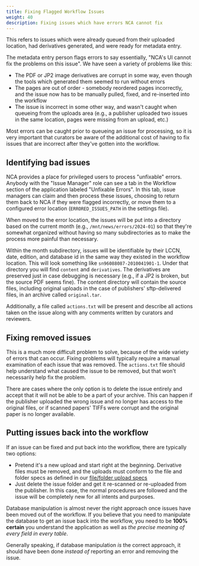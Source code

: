 ```yaml
---
title: Fixing Flagged Workflow Issues
weight: 40
description: Fixing issues which have errors NCA cannot fix
---
```


This refers to issues which were already queued from their uploaded location,
had derivatives generated, and were ready for metadata entry.

The metadata entry person flags errors to say essentially, "NCA's UI cannot fix
the problems on this issue". We have seen a variety of problems like this:

- The PDF or JP2 image derivatives are corrupt in some way, even though the
  tools which generated them seemed to run without errors
- The pages are out of order - somebody reordered pages incorrectly, and the
  issue now has to be manually pulled, fixed, and re-inserted into the workflow
- The issue is incorrect in some other way, and wasn't caught when queueing
  from the uploads area (e.g., a publisher uploaded two issues in the same
  location, pages were missing from an upload, etc.)

Most errors can be caught prior to queueing an issue for processing, so it is
very important that curators be aware of the additional cost of having to fix
issues that are incorrect after they've gotten into the workflow.

## Identifying bad issues

NCA provides a place for privileged users to process "unfixable" errors.
Anybody with the "Issue Manager" role can see a tab in the Workflow section of
the application labeled "Unfixable Errors". In this tab, issue managers can
claim and then process these issues, choosing to return them back to NCA if
they were flagged incorrectly, or move them to a configured error location
(`ERRORED_ISSUES_PATH` in the settings file).

When moved to the error location, the issues will be put into a directory based
on the current month (e.g., `/mnt/news/errors/2024-01`) so that they're
somewhat organized without having so many subdirectories as to make the process
more painful than necessary.

Within the month subdirectory, issues will be identifiable by their LCCN, date,
edition, and database id in the same way they existed in the workflow location.
This will look something like `sn96088087-2010041901-1`. Under that directory
you will find `content` and `derivatives`. The derivatives are preserved just
in case debugging is necessary (e.g., if a JP2 is broken, but the source PDF
seems fine). The content directory will contain the source files, including
original uploads in the case of publishers' sftp-delivered files, in an archive
called `original.tar`.

Additionally, a file called `actions.txt` will be present and describe all
actions taken on the issue along with any comments written by curators and
reviewers.

## Fixing removed issues

This is a much more difficult problem to solve, because of the wide variety of
errors that can occur. Fixing problems will typically require a manual
examination of each issue that was removed. The `actions.txt` file should help
understand what caused the issue to be removed, but that won't necessarily help
fix the problem.

There are cases where the only option is to delete the issue entirely and
accept that it will not be able to be a part of your archive. This can happen
if the publisher uploaded the wrong issue and no longer has access to the
original files, or if scanned papers' TIFFs were corrupt and the original paper
is no longer available.

## Putting issues back into the workflow

If an issue can be fixed and put back into the workflow, there are typically
two options:

- Pretend it's a new upload and start right at the beginning. Derivative files
  must be removed, and the uploads must conform to the file and folder specs as
  defined in our [file/folder upload specs][upload-specs]
- Just delete the issue folder and get it re-scanned or re-uploaded from the
  publisher. In this case, the normal procedures are followed and the issue
  will be completely new for all intents and purposes.

Database manipulation is almost never the right approach once issues have been
moved out of the workflow. If you believe that you need to manipulate the
database to get an issue back into the workflow, you need to be **100%
certain** you understand the application as well as *the precise meaning of
every field in every table*.

Generally speaking, if database manipulation *is* the correct approach, it
should have been done *instead of* reporting an error and removing the issue.

[upload-specs]: <{{% ref "/specs/upload-specs" %}}>
